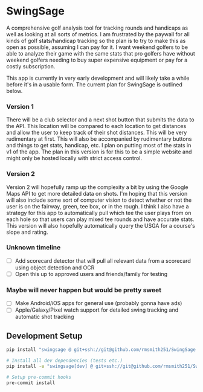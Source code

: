 # SwingSage
A comprehensive golf analysis tool for tracking rounds and handicaps as well as looking at all sorts of metrics. I am frustrated by the paywall for all kinds of golf stats/handicap tracking so the plan is to try to make this as open as possible, assuming I can pay for it. I want weekend golfers to be able to analyze their game with the same stats that pro golfers have without weekend golfers needing to buy super expensive equipment or pay for a costly subscription.

This app is currently in very early development and will likely take a while before it's in a usable form. The current plan for SwingSage is outlined below.

### Version 1
There will be a club selector and a next shot button that submits the data to the API. This location will be compared to each location to get distances and allow the user to keep track of their shot distances. This will be very rudimentary at first. This will also be accompanied by rudimentary buttons and things to get stats, handicap, etc. I plan on putting most of the stats in v1 of the app. The plan in this version is for this to be a simple website and might only be hosted locally with strict access control.

### Version 2
Version 2 will hopefully ramp up the complexity a bit by using the Google Maps API to get more detailed data on shots. I'm hoping that this version will also include some sort of computer vision to detect whether or not the user is on the fairway, green, tee box, or in the rough. I think I also have a strategy for this app to automatically pull which tee the user plays from on each hole so that users can play mixed tee rounds and have accurate stats. This version will also hopefully automatically query the USGA for a course's slope and rating.

### Unknown timeline
- [ ] Add scorecard detector that will pull all relevant data from a scorecard using object detection and OCR
- [ ] Open this up to approved users and friends/family for testing

### Maybe will never happen but would be pretty sweet
- [ ] Make Android/iOS apps for general use (probably gonna have ads)
- [ ] Apple/Galaxy/Pixel watch support for detailed swing tracking and automatic shot tracking

## Development Setup

```bash
pip install "swingsage @ git+ssh://git@github.com/rmsmith251/SwingSage.git"

# Install all dev dependencies (tests etc.)
pip install -e "swingsage[dev] @ git+ssh://git@github.com/rmsmith251/SwingSage.git"

# Setup pre-commit hooks
pre-commit install
```